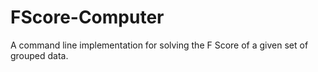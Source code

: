 # FScore-Computer
 A command line implementation for solving the F Score of a given set of grouped data.
